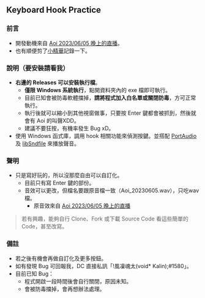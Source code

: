 ## Keyboard Hook Practice

### 前言
- 開發動機來自 [Aoi 2023/06/05 晚上的直播](https://www.youtube.com/watch?v=9eAVmmSTD58&t=7585s)。
- 也有順便剪了[小精華](https://youtu.be/WPq07hRVdo8)記錄一下。

### 說明（要安裝請看我）
- **右邊的 Releases 可以安裝執行檔**。
  - **僅限 Windows 系統執行**，點開資料夾內的 exe 檔即可執行。
  - 目前已知會被防毒軟體擋掉，**請將程式加入白名單或關閉防毒**，方可正常執行。
  - 執行後就可以縮小到其他視窗做事，只要按 Enter 鍵都會被抓到，然後就會有 Aoi 的叫聲XDD。
  - 建議不要狂按，有機率發生 Bug xD。
- 使用 Windows 函式庫，調用 hook 相關功能來偵測按鍵。並搭配 [PortAudio](https://github.com/PortAudio/portaudio) 及 [libSndfile](https://github.com/libsndfile/libsndfile) 來播放聲音。

### 聲明
- 只是寫好玩的，所以沒那麼自由可以自訂化。
  - 目前只有寫 Enter 鍵的部份。
  - 音效可以更改，但檔名要跟原音檔一致（Aoi_20230605.wav），只吃wav檔。
    - 原音效來自 [Aoi 2023/06/05 晚上的直播](https://www.youtube.com/watch?v=9eAVmmSTD58&t=7618s)
> 若有興趣，能夠自行 Clone、Fork 或下載 Source Code 看這些簡單的 Code，甚至改寫。

### 備註
- 若之後有機會再做自訂化及更多按鈕。
- 如有發現 Bug 可回報我，DC 直接私訊「!風凜魂太(void* Kalin);#1580」。
- 目前已知 Bug：
  - 程式開啟一段時間後會自行關閉，原因未知。 
  - 會被防毒擋掉，會再想辦法處理。
